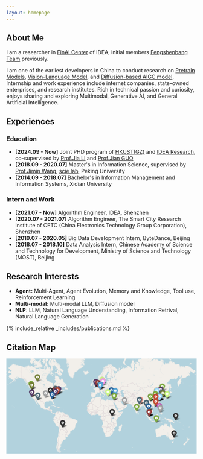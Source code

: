 ```yaml
---
layout: homepage
---
```


## About Me

I am a researcher in [FinAI Center](https://www.idea.edu.cn/research/research-finai.html) of IDEA, initial members [Fengshenbang Team](https://huggingface.co/IDEA-CCNL) previously. 
<!-- I am engaged in pre-trained large language model work, including LLM, Multimodal LLM, and Diffusion-based AIGC model.  -->
I am one of the earliest developers in China to conduct research on [Pretrain Models](https://huggingface.co/IDEA-CCNL), [Vision-Language Model](https://arxiv.org/abs/2310.08166), and [Diffusion-based AIGC model](https://huggingface.co/IDEA-CCNL/Taiyi-Stable-Diffusion-1B-Chinese-v0.1).
Internship and work experience include internet companies, state-owned enterprises, and research institutes. 
Rich in technical passion and curiosity, enjoys sharing and exploring Multimodal, Generative AI, and General Artificial Intelligence.

## Experiences

### Education
- **[2024.09 - Now]** Joint PHD program of [HKUST(GZ)](https://www.hkust-gz.edu.cn/) and [IDEA Research](https://www.idea.edu.cn/), co-supervised by [Prof.Jia LI](https://sites.google.com/view/lijia) and [Prof.Jian GUO](https://www.idea.edu.cn/person/guojian/)
- **[2018.09 - 2020.07]** Master's in Information Science, supervised by [Prof.Jimin Wang](http://www.im.pku.edu.cn/szll/xxxwyjs/wjm/index.htm), [scie lab](https://scie.pku.edu.cn/), Peking University
- **[2014.09 - 2018.07]** Bachelor's in Information Management and Information Systems, Xidian University

### Intern and Work
- **[2021.07 - Now]** Algorithm Engineer, IDEA, Shenzhen
- **[2020.07 - 2021.07]** Algorithm Engineer, The Smart City Research Institute of CETC (China Electronics Technology Group Corporation), Shenzhen
- **[2019.07 - 2020.05]** Big Data Development Intern, ByteDance, Beijing
- **[2018.07 - 2018.10]** Data Analysis Intern, Chinese Academy of Science and Technology for Development, Ministry of Science and Technology (MOST), Beijing


## Research Interests

<!-- - **FinAI:** FinLLM, Quant Trading -->
- **Agent:** Multi-Agent, Agent Evolution, Memory and Knowledge, Tool use, Reinforcement Learning
- **Multi-modal:** Multi-modal LLM, Diffusion model
- **NLP:** LLM, Natural Language Understanding, Information Retrival, Natural Language Generation

<!-- ## News

- **[Feb. 2020]** Our paper about incremental learning is accepted to CVPR 2020.
- **[Feb. 2020]** We will host the ACM Multimedia Asia 2020 conference in Singapore!
- **[Sept. 2019]** Our paper about few-shot learning is accepted to NeurIPS 2019.
- **[Mar. 2019]** Our paper about few-shot learning is accepted to CVPR 2019. -->

{% include_relative _includes/publications.md %}

## Citation Map
![](./assets/img/citation_map.png)

<!-- {% include_relative _includes/services.md %} -->
